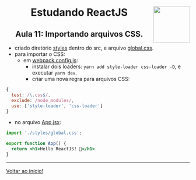 <div align="center">
<a href="https://github.com/monicaquintal" target="_blank"><img align="right" height="100" src="https://cdn.jsdelivr.net/gh/devicons/devicon/icons/react/react-original.svg" /></a>
<h1>Estudando ReactJS</h1>
<h2>Aula 11: Importando arquivos CSS.</h2>
</div>

- criado diretório [styles](../reactjs/01-github-explorer/src/styles) dentro do src, e arquivo [global.css](../reactjs/01-github-explorer/src/styles/global.css).
- para importar o CSS:
  - em [webpack.config.js](../reactjs/01-github-explorer/webpack.config.js):
    - instalar dois loaders: `yarn add style-loader css-loader -D`, e executar `yarn dev`.
    - criar uma nova regra para arquivos CSS:

~~~javascript
{
  test: /\.css$/,
  exclude: /node_modules/,
  use: ['style-loader', 'css-loader']
}
~~~

- no arquivo [App.jsx](../reactjs/01-github-explorer/src/App.jsx):

~~~jsx
import './styles/global.css';

export function App() {
  return <h1>Hello ReactJS! 🚀</h1>
}
~~~

---

[Voltar ao início!](https://github.com/monicaquintal/estudandoReact/)